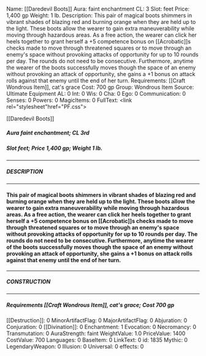 Name: [[Daredevil Boots]]
Aura: faint enchantment
CL: 3
Slot: feet
Price: 1,400 gp
Weight: 1 lb.
Description: This pair of magical boots shimmers in vibrant shades of blazing red and burning orange when they are held up to the light. These boots allow the wearer to gain extra maneuverability while moving through hazardous areas. As a free action, the wearer can click her heels together to grant herself a +5 competence bonus on [[Acrobatic]]s checks made to move through threatened squares or to move through an enemy's space without provoking attacks of opportunity for up to 10 rounds per day. The rounds do not need to be consecutive. Furthermore, anytime the wearer of the boots successfully moves though the space of an enemy without provoking an attack of opportunity, she gains a +1 bonus on attack rolls against that enemy until the end of her turn.
Requirements: [[Craft Wondrous Item]], cat's grace
Cost: 700 gp
Group: Wondrous Item
Source: Ultimate Equipment
AL: 0
Int: 0
Wis: 0
Cha: 0
Ego: 0
Communication: 0
Senses: 0
Powers: 0
MagicItems: 0
FullText: <link rel="stylesheet"href="PF.css"><div class="heading"><p class="alignleft">[[Daredevil Boots]]</p><div style="clear: both;"></div></div><div><h5><b>Aura </b>faint enchantment; <b>CL </b>3rd</h5><h5><b>Slot </b>feet; <b>Price </b>1,400 gp; <b>Weight </b>1 lb.</h5></div><hr/><div><h5><b>DESCRIPTION</b></h5></div><hr/><div><h4><p>This pair of magical boots shimmers in vibrant shades of blazing red and burning orange when they are held up to the light. These boots allow the wearer to gain extra maneuverability while moving through hazardous areas. As a free action, the wearer can click her heels together to grant herself a +5 competence bonus on [[Acrobatic]]s checks made to move through threatened squares or to move through an enemy's space without provoking attacks of opportunity for up to 10 rounds per day. The rounds do not need to be consecutive. Furthermore, anytime the wearer of the boots successfully moves though the space of an enemy without provoking an attack of opportunity, she gains a +1 bonus on attack rolls against that enemy until the end of her turn.</p></h4></div><hr/><div><h5><b>CONSTRUCTION</b></h5></div><hr/><div><h5><b>Requirements </b>[[Craft Wondrous Item]], <i>cat's grace</i>; <b>Cost </b>700 gp</h5></div>
[[Destruction]]: 0
MinorArtifactFlag: 0
MajorArtifactFlag: 0
Abjuration: 0
Conjuration: 0
[[Divination]]: 0
Enchantment: 1
Evocation: 0
Necromancy: 0
Transmutation: 0
AuraStrength: faint
WeightValue: 1.0
PriceValue: 1400
CostValue: 700
Languages: 0
BaseItem: 0
LinkText: 0
id: 1835
Mythic: 0
LegendaryWeapon: 0
Illusion: 0
Universal: 0
effects: 0
